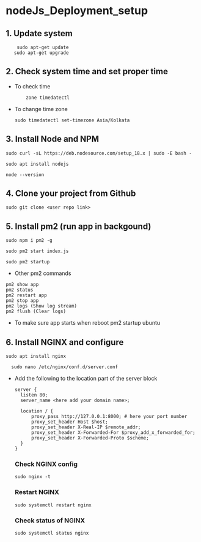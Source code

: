# nodeJs_Deployment_setup

## 1. Update system
```
    sudo apt-get update
   sudo apt-get upgrade
```

## 2. Check system time and set proper time
- To check time
  ```
      zone timedatectl
   ```

- To change time zone
  ```
  sudo timedatectl set-timezone Asia/Kolkata
   ```

## 3. Install Node and NPM
``` 
sudo curl -sL https://deb.nodesource.com/setup_18.x | sudo -E bash -
```

```sudo apt install nodejs```

``` node --version ```

## 4. Clone your project from Github

``` sudo git clone <user repo link> ```
## 5. Install pm2 (run app in backgound)
``` 
sudo npm i pm2 -g
```
``` 
sudo pm2 start index.js
 ```
``` 
sudo pm2 startup
```
 - Other pm2 commands
  ```
  pm2 show app
  pm2 status
  pm2 restart app
  pm2 stop app
  pm2 logs (Show log stream)
  pm2 flush (Clear logs)
  ```
  - To make sure app starts when reboot pm2 startup ubuntu
  
## 6. Install NGINX and configure
  ```
  sudo apt install nginx
```
``` 
  sudo nano /etc/nginx/conf.d/server.conf
 ```
- Add the following to the location part of the server block
  ```
  server {
    listen 80;
    server_name <here add your domain name>; 

    location / {
        proxy_pass http://127.0.0.1:8000; # here your port number 
        proxy_set_header Host $host;
        proxy_set_header X-Real-IP $remote_addr;
        proxy_set_header X-Forwarded-For $proxy_add_x_forwarded_for;
        proxy_set_header X-Forwarded-Proto $scheme;
    }
  }
  ```
  
  ### Check NGINX config
  ``` sudo nginx -t ```
  
  ### Restart NGINX
  ```sudo systemctl restart nginx```
  
  ### Check status  of NGINX
  ```sudo systemctl status nginx```
  

